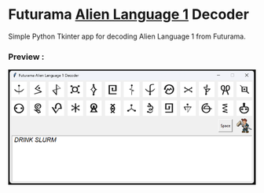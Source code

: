 # Futurama [Alien Language 1](https://theinfosphere.org/Alien_languages#AL1 ) Decoder
Simple Python Tkinter app for decoding Alien Language 1 from Futurama.
### Preview : 
![](./images/preview.png)
